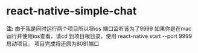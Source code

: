 # react-native-simple-chat

**注:** 由于我是同时运行两个项目所以将ios 端口监听该为了9999
如果你是在mac运行并使用ios查看，请cd 到项目根目录，使用 react-native start --port 9999 启动项目。
项目完成将还原为8081端口
